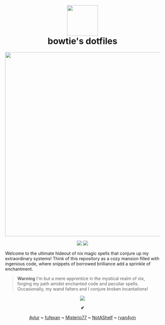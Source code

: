 <h1 align="center">
    <img src="https://raw.githubusercontent.com/NixOS/nixos-artwork/master/logo/nix-snowflake-white.svg" width="100px" /><br>bowtie's dotfiles</h1>
<p align="center">
    <img src="https://raw.githubusercontent.com/catppuccin/catppuccin/main/assets/palette/macchiato.png" width="600px" /> </p>
<p align="center">
    <a href="https://nixos.org/">
        <img src="https://img.shields.io/badge/NixOS-unstable-informational.svg?style=for-the-badge&logo=nixos&color=F2CDCD&logoColor=D9E0EE&labelColor=302D41"></a>
    <a href="https://nixos-and-flakes.thiscute.world/">
        <img src="https://img.shields.io/static/v1?label=Nix Flakes&message=learning&style=for-the-badge&logo=nixos&color=DDB6F2&logoColor=D9E0EE&labelColor=302D41"></a>
</p>
<p>Welcome to the ultimate hideout of nix magic spells that conjure up my extraordinary systems! Think of this repository as a cozy mansion filled with ingenious code, where snippets of borrowed brilliance add a sprinkle of enchantment.</p>

> **Warning**
> I'm but a mere apprentice in the mystical realm of nix, forging my path amidst enchanted code and peculiar spells. Occasionally, my wand falters and I conjure broken incantations!
<p align="center"><img src="https://raw.githubusercontent.com/catppuccin/catppuccin/main/assets/footers/gray0_ctp_on_line.png" /></p>
<p align="center">💕</p>
<p align="center">
    <a href="https://github.com/Aylur/dotfiles">Aylur</a> <b>~</b>
    <a href="https://github.com/fufexan/dotfiles">fufexan</a> <b>~</b>
    <a href="https://github.com/Misterio77/nix-config">Misterio77</a> <b>~</b>
    <a href="https://github.com/NotAShelf/nyx">NotAShelf</a> <b>~</b>
    <a href="https://github.com/ryan4yin/nix-config">ryan4yin</a>
</p>
